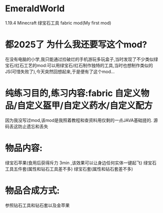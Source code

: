 # EmeraldWorld
1.19.4 Minecraft 绿宝石工具 fabric mod(My first mod)

# 都2025了 为什么我还要写这个mod?
在没有电脑的小学,我只能通过捡破烂的手机游玩多玩盒子,当时发现了不少类似绿宝石/红石工艺的mod:可以用绿宝石/红石制作独特的工具,当时也想制作类似的JS(可惜失败了),今天突然回想起来,于是便有了这个mod...
# 纯练习目的,练习内容:fabric 自定义物品/自定义盔甲/自定义药水/自定义配方
因为我没写过mod,该mod是我照着教程和查资料用仅剩的一点JAVA基础搓的.
源码丢这防止遗忘和丢失

# 物品内容:
绿宝石苹果(食用后获得斥力 3min ,该效果可以让身边任何实体一键起飞)
绿宝石工具五件套(属性和钻石工具差不多)
绿宝石套(属性和钻石套差不多)

# 物品合成方式:
参照钻石工具和钻石套以及金苹果
